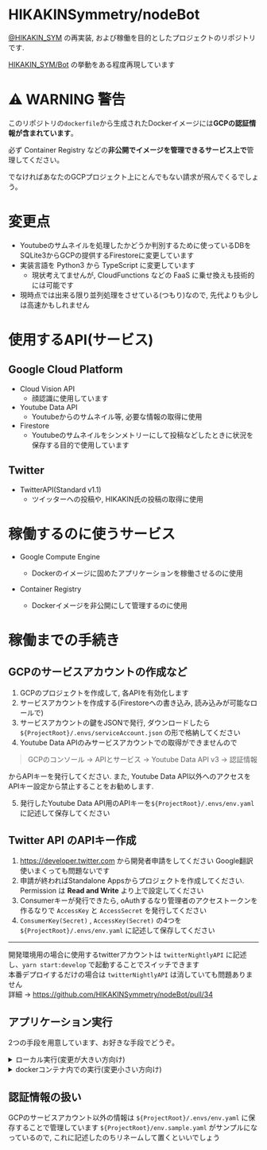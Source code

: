 # HIKAKINSymmetry/nodeBot

[@HIKAKIN_SYM](https://twitter.com/@HIKAKIN_SYM) の再実装, および稼働を目的としたプロジェクトのリポジトリです.

[HIKAKIN_SYM/Bot](https://github.com/HIKAKIN-SYM/Bot) の挙動をある程度再現しています

# ⚠ WARNING 警告

このリポジトリの`dockerfile`から生成されたDockerイメージには**GCPの認証情報が含まれています**。

必ず Container Registry などの**非公開でイメージを管理できるサービス上で**管理してください。

でなければあなたのGCPプロジェクト上にとんでもない請求が飛んでくるでしょう。

# 変更点

+ Youtubeのサムネイルを処理したかどうか判別するために使っているDBをSQLite3からGCPの提供するFirestoreに変更しています
+ 実装言語を Python3 から TypeScript に変更しています
	+ 現状考えてませんが, CloudFunctions などの FaaS に乗せ換えも技術的には可能です
+ 現時点では出来る限り並列処理をさせている(つもり)なので, 先代よりも少しは高速かもしれません

# 使用するAPI(サービス)

## Google Cloud Platform

+ Cloud Vision API
	+ 顔認識に使用しています
+ Youtube Data API
	+ Youtubeからのサムネイル等, 必要な情報の取得に使用
+ Firestore
	+ Youtubeのサムネイルをシンメトリーにして投稿などしたときに状況を保存する目的で使用しています

## Twitter

+ TwitterAPI(Standard v1.1)
	+ ツイッターへの投稿や, HIKAKIN氏の投稿の取得に使用

# 稼働するのに使うサービス
+ Google Compute Engine
	+ Dockerのイメージに固めたアプリケーションを稼働させるのに使用

+ Container Registry
	+ Dockerイメージを非公開にして管理するのに使用

# 稼働までの手続き

## GCPのサービスアカウントの作成など

1. GCPのプロジェクトを作成して, 各APIを有効化します
2. サービスアカウントを作成する(Firestoreへの書き込み, 読み込みが可能なロールで)
3. サービスアカウントの鍵をJSONで発行, ダウンロードしたら `${ProjectRoot}/.envs/serviceAccount.json` の形で格納してください
4. Youtube Data APIのみサービスアカウントでの取得ができませんので
> GCPのコンソール -> APIとサービス -> Youtube Data API v3 -> 認証情報

からAPIキーを発行してください.
また, Youtube Data API以外へのアクセスをAPIキー設定から禁止することをお勧めします.

5. 発行したYoutube Data API用のAPIキーを`${ProjectRoot}/.envs/env.yaml` に記述して保存してください

## Twitter API のAPIキー作成

1. https://developer.twitter.com から開発者申請をしてください Google翻訳使いまくっても問題ないです
2. 申請が終わればStandalone Appsからプロジェクトを作成してください.
	Permission は **Read and Write** より上で設定してください
3. Consumerキーが発行できたら, oAuthするなり管理者のアクセストークンを作るなりで `AccessKey` と `AccessSecret` を発行してください
4. `ConsumerKey(Secret)` , `AccessKey(Secret)` の4つを `${ProjectRoot}/.envs/env.yaml` に記述して保存してください

-----------------------
開発環境用の場合に使用するtwitterアカウントは `twitterNightlyAPI` に記述し、`yarn start:develop` で起動することでスイッチできます  
本番デプロイするだけの場合は `twitterNightlyAPI` は消していても問題ありません  
詳細 -> https://github.com/HIKAKINSymmetry/nodeBot/pull/34

## アプリケーション実行

2つの手段を用意しています、お好きな手段でどうぞ。

<details><summary>ローカル実行(変更が大きい方向け)</summary><div>
  
  1. `GOOGLE_APPLICATION_CREDENTIALS` の環境変数にサービスアカウント鍵のファイルパスを設定する。
  
  ```bash
  $ export GOOGLE_APPLICATION_CREDENTIALS='./.envs/serviceAccount.json'
  ```
  2. `yarn start:develop` でTSのコンパイルをすっ飛ばして起動できます
</div></details>

<details><summary>dockerコンテナ内での実行(変更小さい方向け)</summary><div>
  
  1. 変更対象のファイルを変更する
  2. `yarn build` でdockerイメージの構築
  3. `docker run hikakinsymmetry/nodebot:latest` でイメージを実行
</div></details>

## 認証情報の扱い

GCPのサービスアカウント以外の情報は `${ProjectRoot}/.envs/env.yaml` に保存することで管理しています
`${ProjectRoot}/env.sample.yaml` がサンプルになっているので, これに記述したのちリネームして置くといいでしょう
